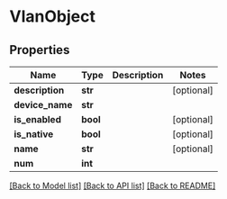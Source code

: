 # VlanObject

## Properties
Name | Type | Description | Notes
------------ | ------------- | ------------- | -------------
**description** | **str** |  | [optional] 
**device_name** | **str** |  | 
**is_enabled** | **bool** |  | [optional] 
**is_native** | **bool** |  | [optional] 
**name** | **str** |  | [optional] 
**num** | **int** |  | 

[[Back to Model list]](../README.md#documentation-for-models) [[Back to API list]](../README.md#documentation-for-api-endpoints) [[Back to README]](../README.md)



